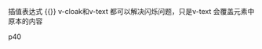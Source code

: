 插值表达式
{{}} 
v-cloak和v-text 都可以解决闪烁问题，只是v-text 会覆盖元素中原本的内容

<link rel="stylesheet" href="my-css-file.css">
<script src="my-js-file.js"></script>

p40

